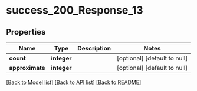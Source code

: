 # success_200_Response_13

## Properties
Name | Type | Description | Notes
------------ | ------------- | ------------- | -------------
**count** | **integer** |  | [optional] [default to null]
**approximate** | **integer** |  | [optional] [default to null]

[[Back to Model list]](../README.md#documentation-for-models) [[Back to API list]](../README.md#documentation-for-api-endpoints) [[Back to README]](../README.md)


